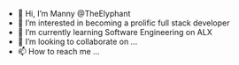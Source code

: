 - 👋 Hi, I’m Manny @TheElyphant
- 👀 I’m interested in becoming a prolific full stack developer
- 🌱 I’m currently learning Software Engineering on ALX
- 💞️ I’m looking to collaborate on ...
- 📫 How to reach me ...

<!---
TheElyphant/TheElyphant is a ✨ special ✨ repository because its `README.md` (this file) appears on your GitHub profile.
You can click the Preview link to take a look at your changes.
--->
